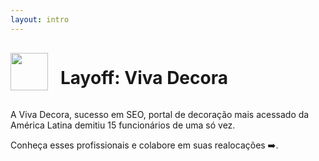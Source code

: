 ```yaml
---
layout: intro
---
```

<div style="vertical-align: middle;display: flex;align-items: center;">
	<img src="assets/icone-vd-goiaba.png" width="50" height="50" style="display: inline-block;height: 60px;width: auto;margin-right: 20px;">
	<h1 style="display: inline-block;"> Layoff: Viva Decora </h1>
</div>

A Viva Decora, sucesso em SEO, portal de decoração mais acessado da América Latina demitiu 15 funcionários de uma só vez.

Conheça esses profissionais e colabore em suas realocações ➡️.